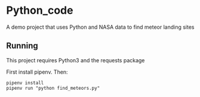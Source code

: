 # Python_code
A demo project that uses Python and NASA data to find meteor landing sites

## Running

This project requires Python3 and the requests package

First install pipenv. Then:

```
pipenv install
pipenv run "python find_meteors.py"

```
